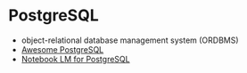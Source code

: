 # PostgreSQL


- object-relational database management system (ORDBMS) 
- [Awesome PostgreSQL](https://github.com/dhamaniasad/awesome-postgres)
- [Notebook LM for PostgreSQL](https://notebooklm.google.com/notebook/e693e163-a91e-428b-8bcd-65a111eb4cde)
